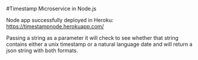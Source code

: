 #Timestamp Microservice in Node.js

Node app successfully deployed in Heroku: https://timestampnode.herokuapp.com/

Passing a string as a parameter it will check to see whether that string contains either a unix timestamp or a natural language date and will return a json string with both formats.
